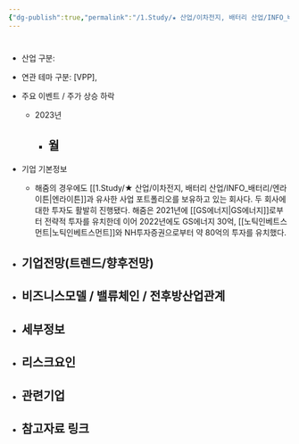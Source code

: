 ```yaml
---
{"dg-publish":true,"permalink":"/1.Study/★ 산업/이차전지, 배터리 산업/INFO_배터리/해줌/","created":"2024-11-20T21:02:27.703+09:00","updated":"2025-06-03T20:07:21.583+09:00"}
---
```


#

- 산업 구분:


- 연관 테마 구분: [VPP], 



- 주요 이벤트  /  주가 상승 하락
	- 2023년
		- 월
			- 




- 기업 기본정보
	- 해줌의 경우에도 [[1.Study/★ 산업/이차전지, 배터리 산업/INFO_배터리/엔라이튼\|엔라이튼]]과 유사한 사업 포트폴리오를 보유하고 있는 회사다. 두 회사에 대한 투자도 활발히 진행됐다. 해줌은 2021년에 [[GS에너지\|GS에너지]]로부터 전략적 투자를 유치한데 이어 2022년에도 GS에너지 30억, [[노틱인베트스먼트\|노틱인베트스먼트]]와 NH투자증권으로부터 약 80억의 투자를 유치했다.





 - 기업전망(트렌드/향후전망)
	- 





- 비즈니스모델 / 밸류체인 / 전후방산업관계
	- 





- 세부정보
	- 





- 리스크요인
	- 





- 관련기업
	- 




- 참고자료 링크
	- 